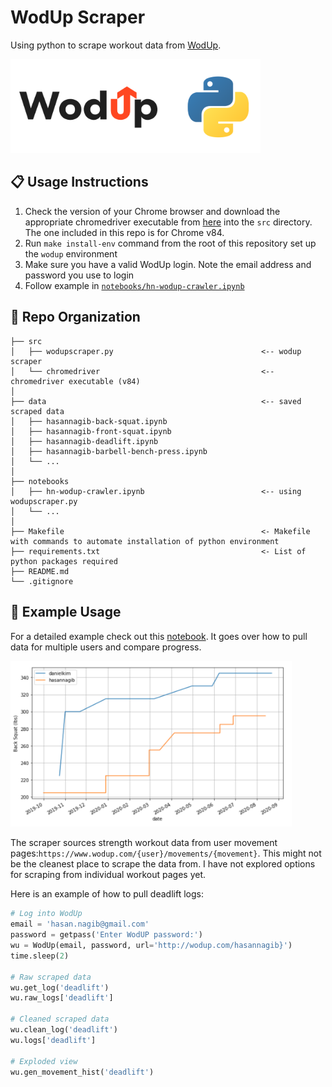 # WodUp Scraper
Using python to scrape workout data from [WodUp](https://www.wodup.com/).

<img width=400 src="https://github.com/hnagib/WodUp-Scraper/blob/master/img/logo.png">

:clipboard: Usage Instructions
--------------------------------
1. Check the version of your Chrome browser and download the appropriate chromedriver executable from [here](https://chromedriver.chromium.org/downloads) into the `src` directory. The one included in this repo is for Chrome v84.
2. Run `make install-env` command from the root of this repository set up the `wodup` environment 
3. Make sure you have a valid WodUp login. Note the email address and password you use to login
4. Follow example in [`notebooks/hn-wodup-crawler.ipynb`](https://nbviewer.jupyter.org/github/hnagib/WodUp-Scraper/blob/master/notebooks/hn-wodup-crawler.ipynb)

:open_file_folder: Repo Organization
--------------------------------

    ├── src                     
    │   ├── wodupscraper.py                                 <-- wodup scraper    
    │   └── chromedriver                                    <-- chromedriver executable (v84)      
    │
    ├── data                                                <-- saved scraped data
    │   ├── hasannagib-back-squat.ipynb                     
    │   ├── hasannagib-front-squat.ipynb                    
    │   ├── hasannagib-deadlift.ipynb                       
    │   ├── hasannagib-barbell-bench-press.ipynb                
    │   └── ...            
    │
    ├── notebooks          
    │   ├── hn-wodup-crawler.ipynb                          <-- using wodupscraper.py
    │   └── ...            
    │
    ├── Makefile                                            <- Makefile with commands to automate installation of python environment
    ├── requirements.txt                                    <- List of python packages required     
    ├── README.md
    └── .gitignore         

:blue_book: Example Usage
--------------------------------
For a detailed example check out this [notebook](https://nbviewer.jupyter.org/github/hnagib/WodUp-Scraper/blob/master/notebooks/hn-wodup-crawler.ipynb). It goes over how to pull data for multiple users and compare progress. 

<img width="450" src="https://github.com/hnagib/WodUp-Scraper/blob/master/img/back-squat-example.png">

The scraper sources strength workout data from user movement pages:`https://www.wodup.com/{user}/movements/{movement}`. This might not be the cleanest place to scrape the data from. I have not explored options for scraping from individual workout pages yet. 

Here is an example of how to pull deadlift logs:
```python
# Log into WodUp
email = 'hasan.nagib@gmail.com'
password = getpass('Enter WodUP password:')
wu = WodUp(email, password, url='http://wodup.com/hasannagib}')
time.sleep(2)
    
# Raw scraped data
wu.get_log('deadlift')
wu.raw_logs['deadlift']

# Cleaned scraped data
wu.clean_log('deadlift')
wu.logs['deadlift']

# Exploded view
wu.gen_movement_hist('deadlift')
```
